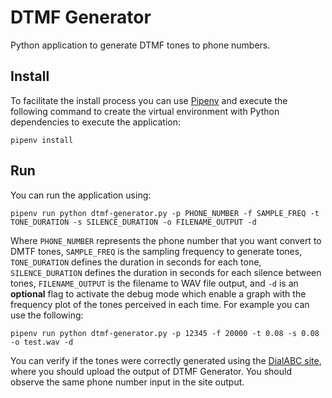 # DTMF Generator
Python application to generate DTMF tones to phone numbers.

## Install

To facilitate the install process you can use [Pipenv](https://github.com/pypa/pipenv) and execute the following command to create the virtual environment with Python dependencies to execute the application:

```
pipenv install
```

## Run

You can run the application using:

```
pipenv run python dtmf-generator.py -p PHONE_NUMBER -f SAMPLE_FREQ -t TONE_DURATION -s SILENCE_DURATION -o FILENAME_OUTPUT -d
```

Where `PHONE_NUMBER` represents the phone number that you want convert to DMTF tones, `SAMPLE_FREQ` is the sampling frequency to generate tones, `TONE_DURATION` defines the duration in seconds for each tone, `SILENCE_DURATION` defines the duration in seconds for each silence between tones, `FILENAME_OUTPUT` is the filename to WAV file output, and `-d` is an **optional** flag to activate the debug mode which enable a graph with the frequency plot of the tones perceived in each time. For example you can use the following:

```
pipenv run python dtmf-generator.py -p 12345 -f 20000 -t 0.08 -s 0.08 -o test.wav -d
```

You can verify if the tones were correctly generated using the [DialABC site](http://dialabc.com/sound/detect/index.html), where you should upload the output of DTMF Generator. You should observe the same phone number input in the site output.
